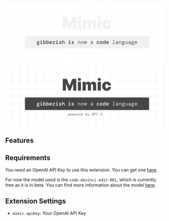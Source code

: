 <div align="center">

![](./assets/banner-dark.png#gh-dark-mode-only)
![](./assets/banner-light.png#gh-light-mode-only)

</div>

## Features



## Requirements

You need an OpenAI API Key to use this extension. You can get one [here](https://beta.openai.com/).

For now the model used is the `code-davinci-edit-001`, which is currently free as it is in beta. You can find more information about the model [here](https://beta.openai.com/docs/guides/code/editing-code).

## Extension Settings

* `mimic.apiKey`: Your OpenAI API Key
